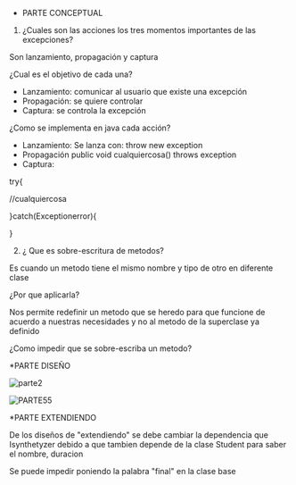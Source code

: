 * PARTE CONCEPTUAL

1. ¿Cuales son las acciones los tres momentos importantes de las excepciones? 

Son lanzamiento, propagación y captura

¿Cual es el objetivo de cada una?

- Lanzamiento: comunicar al usuario que existe una excepción
- Propagación: se quiere controlar
- Captura: se controla la excepción

¿Como se implementa en java cada acción?

- Lanzamiento: Se lanza con: throw new exception
- Propagación public void cualquiercosa() throws exception
- Captura: 

try{

//cualquiercosa

}catch(Exceptionerror){

}

2. ¿ Que es sobre-escritura de metodos? 

Es cuando un metodo tiene el mismo nombre y tipo de otro en diferente clase

¿Por que aplicarla? 

Nos permite redefinir un metodo que se heredo para que funcione de acuerdo a nuestras necesidades y no al metodo de la superclase ya definido

¿Como impedir que se sobre-escriba un metodo?

*PARTE DISEÑO

![parte2](https://user-images.githubusercontent.com/80064766/115095092-8cb05d80-9ee5-11eb-8890-aeebbf5a3aba.JPG)


![PARTE55](https://user-images.githubusercontent.com/80064766/115095122-ace01c80-9ee5-11eb-9014-5e944bc9fa4f.JPG)

*PARTE EXTENDIENDO

De los diseños de "extendiendo" se debe cambiar la dependencia que Isynthetyzer debido a que tambien depende de la clase Student para saber el nombre, duracion

Se puede impedir poniendo la palabra "final" en la clase base
